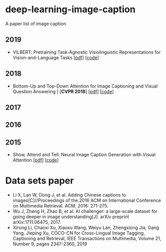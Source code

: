 # deep-learning-image-caption
A paper list of image caption

## 2019
* ViLBERT: Pretraining Task-Agnostic Visiolinguistic Representations for Vision-and-Language Tasks [[pdf](https://arxiv.org/pdf/1908.02265v1.pdf)] [[code](https://github.com/jiasenlu/vilbert_beta)]


## 2018
* Bottom-Up and Top-Down Attention for Image Captioning and Visual Question Answering | [**CVPR 2018**] [[pdf](https://arxiv.org/pdf/1707.07998v3.pdf)] [[code](https://github.com/facebookresearch/pythia)]

## 2017

## 2016

## 2015
* Show, Attend and Tell: Neural Image Caption Generation with Visual Attention [[pdf](https://arxiv.org/pdf/1502.03044v3.pdf)] [[code](https://github.com/kelvinxu/arctic-captions)]


# 
# Data sets paper

* Li X, Lan W, Dong J, et al. Adding Chinese captions to images[C]//Proceedings of the 2016 ACM on International Conference on Multimedia Retrieval. ACM, 2016: 271-275.
* Wu J, Zheng H, Zhao B, et al. AI challenger: a large-scale dataset for going deeper in image understanding[J]. arXiv preprint arXiv:1711.06475, 2017.
* Xirong Li, Chaoxi Xu, Xiaoxu Wang, Weiyu Lan, Zhengxiong Jia, Gang Yang, Jieping Xu, COCO-CN for Cross-Lingual Image Tagging, Captioning and Retrieval, IEEE Transactions on Multimedia, Volume 21, Number 9, pages 2347-2360, 2019
